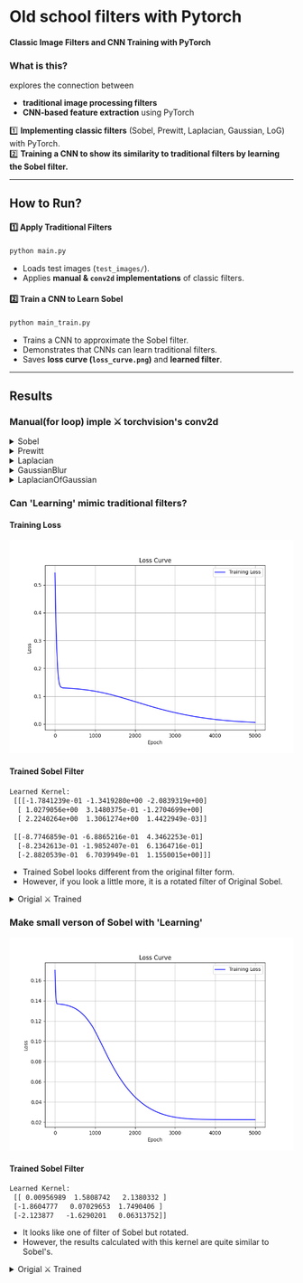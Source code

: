 # Old school filters with Pytorch

#### **Classic Image Filters and CNN Training with PyTorch**  

### **What is this?**  
explores the connection between 
* **traditional image processing filters**
* **CNN-based feature extraction** using PyTorch

1️⃣ **Implementing classic filters** (Sobel, Prewitt, Laplacian, Gaussian, LoG) with PyTorch.  
2️⃣ **Training a CNN to show its similarity to traditional filters by learning the Sobel filter.**  

---

## **How to Run?**  

#### **1️⃣ Apply Traditional Filters**  
```bash
python main.py
```
- Loads test images (`test_images/`).  
- Applies **manual & `conv2d` implementations** of classic filters.  

#### **2️⃣ Train a CNN to Learn Sobel**  
```bash
python main_train.py
```
- Trains a CNN to approximate the Sobel filter.  
- Demonstrates that CNNs can learn traditional filters.  
- Saves **loss curve (`loss_curve.png`)** and **learned filter**.  

---

## **Results**  
### Manual(for loop) imple ⚔️ torchvision's conv2d
<details>
<summary> Sobel </summary>

![Sobel](result_sample/filter_Sobel.jpg)

</details>

<details>
<summary> Prewitt </summary>

![Prewitt](result_sample/filter_Prewitt.jpg)

</details>

<details>
<summary> Laplacian </summary>

![Laplacian](result_sample/filter_Laplacian.jpg)

</details>

<details>
<summary> GaussianBlur </summary>

![GaussianBlur](result_sample/filter_GaussianBlur.jpg)

</details>

<details>
<summary> LaplacianOfGaussian </summary>

![LaplacianOfGaussian](result_sample/filter_LaplacianOfGaussian.jpg)

</details>

### Can 'Learning' mimic traditional filters?

#### Training Loss
![loss_curve](result_sample/loss_curve.png)

#### Trained Sobel Filter
```
Learned Kernel:
 [[[-1.7841239e-01 -1.3419280e+00 -2.0839319e+00]
  [ 1.0279056e+00  3.1480375e-01 -1.2704699e+00]
  [ 2.2240264e+00  1.3061274e+00  1.4422949e-03]]

 [[-8.7746859e-01 -6.8865216e-01  4.3462253e-01]
  [-8.2342613e-01 -1.9852407e-01  6.1364716e-01]
  [-2.8820539e-01  6.7039949e-01  1.1550015e+00]]]
```
* Trained Sobel looks different from the original filter form.
* However, if you look a little more, it is a rotated filter of Original Sobel.

<details>
<summary> Origial ⚔️ Trained  </summary>

![learned_sobel_comparison.jpg](result_sample/learned_sobel_comparison.jpg)

</details>

### Make small verson of Sobel with 'Learning'

![loss_curve](result_sample/loss_curve_1kernel.png)

#### Trained Sobel Filter
```
Learned Kernel:
 [[ 0.00956989  1.5808742   2.1380332 ]
 [-1.8604777   0.07029653  1.7490406 ]
 [-2.123877   -1.6290201   0.06313752]]
```
* It looks like one of filter of Sobel but rotated.
* However, the results calculated with this kernel are quite similar to Sobel's.

<details>
<summary> Origial ⚔️ Trained  </summary>

![learned_sobel_comparison_1kernel.jpg](result_sample/learned_sobel_comparison_1kernel.jpg)

</details>
